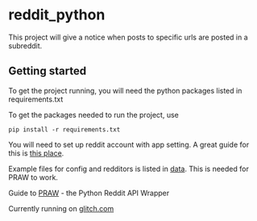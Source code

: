 # reddit_python

This project will give a notice when posts to specific urls are posted in a subreddit. 

## Getting started

To get the project running, you will need the python packages listed in requirements.txt

To get the packages needed to run the project, use

```
pip install -r requirements.txt
```

You will need to set up reddit account with app setting. A great guide for this is [this place](http://www.storybench.org/how-to-scrape-reddit-with-python/).

Example files for config and redditors is listed in [data](data). This is needed for PRAW to work.

Guide to [PRAW](https://praw.readthedocs.io/en/latest/getting_started/quick_start.html#authorized-reddit-instances) - the Python Reddit API Wrapper

Currently running on [glitch.com](https://glitch.com/edit/#!/presac-reddit-python?)